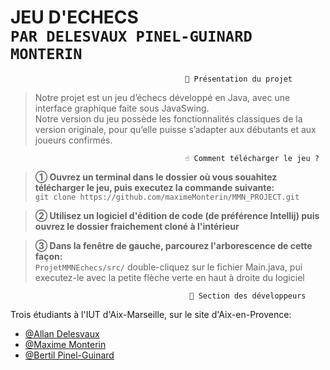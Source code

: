 **JEU D'ECHECS**\
 ```PAR DELESVAUX PINEL-GUINARD MONTERIN```
 =
 
```
                                       👋 Présentation du projet
```
>Notre projet est un jeu d’échecs développé en Java, avec une interface graphique faite sous JavaSwing.\
>Notre version du jeu possède les fonctionnalités classiques de la version originale, pour qu’elle puisse s’adapter aux débutants et aux joueurs confirmés.

```
                                       ☝️ Comment télécharger le jeu ?
```

> __➀ Ouvrez un terminal dans le dossier où vous souahitez télécharger le jeu, puis executez la commande suivante:__\
> `git clone https://github.com/maximeMonterin/MMN_PROJECT.git`

> __➁ Utilisez un logiciel d'édition de code (de préférence Intellij) puis ouvrez le dossier fraichement cloné à l'intérieur__

> __③ Dans la fenêtre de gauche, parcourez l'arborescence de cette façon:__\
>`ProjetMMNEchecs/src/` double-cliquez sur le fichier Main.java, pui executez-le avec la petite flèche verte en haut à droite du logiciel



```
                                        🚀 Section des développeurs
```
Trois étudiants à l'IUT d'Aix-Marseille, sur le site d'Aix-en-Provence:

- [@Allan Delesvaux](https://github.com/AllanDelesvaux)
- [@Maxime Monterin](https://www.github.com/maximeMonterin)
- [@Bertil Pinel-Guinard](https://github.com/Bertil-pinel)
 

